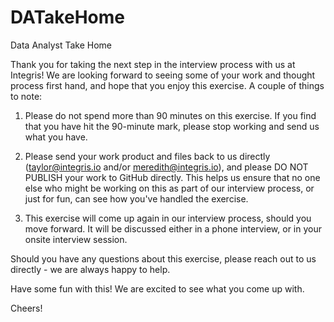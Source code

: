 # DATakeHome
Data Analyst Take Home

Thank you for taking the next step in the interview process with us at Integris!  We are looking forward to seeing some of your work and thought process first hand, and hope that you enjoy this exercise.  A couple of things to note: 

1) Please do not spend more than 90 minutes on this exercise.  If you find that you have hit the 90-minute mark, please stop working and send us what you have.

2) Please send your work product and files back to us directly (taylor@integris.io and/or meredith@integris.io), and please DO NOT PUBLISH your work to GitHub directly.  This helps us ensure that no one else who might be working on this as part of our interview process, or just for fun, can see how you've handled the exercise.

3) This exercise will come up again in our interview process, should you move forward.  It will be discussed either in a phone interview, or in your onsite interview session.

Should you have any questions about this exercise, please reach out to us directly - we are always happy to help.

Have some fun with this!  We are excited to see what you come up with.

Cheers!
